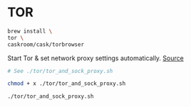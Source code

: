 # TOR

```bash
brew install \
tor \
caskroom/cask/torbrowser

```

Start Tor & set network proxy settings automatically. 
[Source](https://kremalicious.com/simple-tor-setup-on-mac-os-x/)

```bash
# See ./tor/tor_and_sock_proxy.sh

chmod + x ./tor/tor_and_sock_proxy.sh

./tor/tor_and_sock_proxy.sh

```